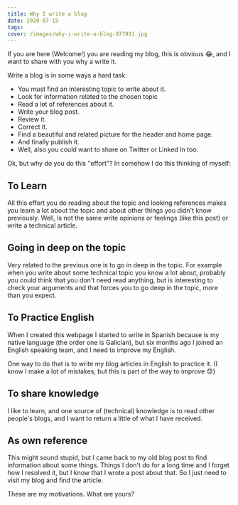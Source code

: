 ```yaml
---
title: Why I write a blog
date: 2020-07-15
tags:
cover: /images/why-i-write-a-blog-977931.jpg
---
```


If you are here (Welcome!) you are reading my blog, this is obvious :joy:, and I want to share with you why a write it.

Write a blog is in some ways a hard task:
 
* You must find an interesting topic to write about it.
* Look for information related to the chosen topic
* Read a lot of references about it.
* Write your blog post.
* Review it.
* Correct it.
* Find a beautiful and related picture for the header and home page.
* And finally publish it.
* Well, also you could want to share on Twitter or Linked In too.

Ok, but why do you do this "effort"? In somehow I do this thinking of myself:


## To Learn
All this effort you do reading about the topic and looking references makes you learn a lot about the topic and about other things you didn't know previously. Well, is not the same write opinions or feelings (like this post) or write a technical article. 

## Going in deep on the topic
Very related to the previous one is to go in deep in the topic. For example when you write about some technical topic you know a lot about, probably you could think that you don't need read anything, but is interesting to check your arguments and that forces you to go deep in the topic, more than you expect.


## To Practice English
When I created this webpage I started to write in Spanish because is my native language (the order one is Galician), but six months ago I joined an English speaking team, and I need to improve my English.

One way to do that is to write my blog articles in English to practice it. (I know I make a lot of mistakes, but this is part of the way to improve :sweat:)

## To share knowledge
I like to learn, and one source of (technical) knowledge is to read other people's blogs, and I want to return a little of what I have received.

## As own reference
This might sound stupid, but I came back to my old blog post to find information about some things. Things I don't do for a long time and I forget how I resolved it, but I know that I wrote a post about that. So I just need to visit my blog and find the article.


These are my motivations. What are yours?  
